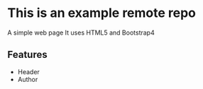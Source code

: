 # This is an example remote repo
A simple web page
It uses HTML5 and Bootstrap4

## Features
* Header
* Author